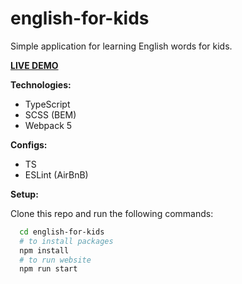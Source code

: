 # english-for-kids

Simple application for learning English words for kids. 

[**LIVE DEMO**](https://rolling-scopes-school.github.io/enthusiast17-JS2020Q3/english-for-kids/)

**Technologies:**
- TypeScript
- SCSS (BEM)
- Webpack 5

**Configs:**
- TS
- ESLint (AirBnB)

**Setup:**

Clone this repo and run the following commands:
```bash
  cd english-for-kids
  # to install packages
  npm install
  # to run website
  npm run start
```
